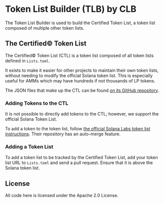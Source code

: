# Token List Builder (TLB) by CLB

The Token List Builder is used to build the Certified Token List, a token list composed of multiple other token lists.

## The Certified© Token List

The Certified© Token List (CTL) is a token list composed of all token lists defined in `Lists.toml`.

It exists to make it easier for other projects to maintain their own token lists, without needing to modify the official Solana token list. This is especially useful for AMMs which may have hundreds if not thousands of LP tokens.

The JSON files that make up the CTL can be found [on its GitHub repository](https://github.com/CLBExchange/certified-token-list).

### Adding Tokens to the CTL

It is not possible to directly add tokens to the CTL; however, we support the official Solana Token List.

To add a token to the token list, follow [the official Solana Labs token list instructions](https://github.com/solana-labs/token-list). Their repository has an auto-merge feature.

### Adding a Token List

To add a token list to be tracked by the Certified Token List, add your token list URL to `Lists.toml` and send a pull request. Ensure that it is above the Solana token list.

## License

All code here is licensed under the Apache 2.0 License.

